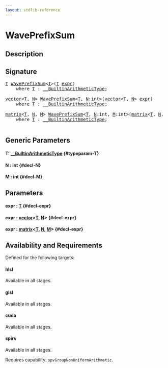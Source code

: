 ```yaml
---
layout: stdlib-reference
---
```


# WavePrefixSum

## Description





## Signature 

<pre>
<a href="/stdlib-reference/global-decls/waveprefixsum-04a#typeparam-T" class="code_type">T</a> <a href="/stdlib-reference/global-decls/waveprefixsum-04a">WavePrefixSum</a>&lt;<a href="/stdlib-reference/global-decls/waveprefixsum-04a#typeparam-T" class="code_type">T</a>&gt;(<a href="/stdlib-reference/global-decls/waveprefixsum-04a#typeparam-T" class="code_type">T</a> <a href="/stdlib-reference/global-decls/waveprefixsum-04a#decl-expr" class="code_param">expr</a>)
    <span class='code_keyword'>where</span> <a href="/stdlib-reference/global-decls/waveprefixsum-04a#typeparam-T" class="code_type">T</a> : <a href="/stdlib-reference/interfaces/builtinarithmetictype-0129j/index" class="code_type">__BuiltinArithmeticType</a>;

<a href="/stdlib-reference/types/vector/index" class="code_type">vector</a>&lt;<a href="/stdlib-reference/global-decls/waveprefixsum-04a#typeparam-T" class="code_type">T</a>, <a href="/stdlib-reference/global-decls/waveprefixsum-04a#decl-N" class="code_var">N</a>&gt; <a href="/stdlib-reference/global-decls/waveprefixsum-04a">WavePrefixSum</a>&lt;<a href="/stdlib-reference/global-decls/waveprefixsum-04a#typeparam-T" class="code_type">T</a>, <a href="/stdlib-reference/global-decls/waveprefixsum-04a#decl-N" class="code_var">N</a>:<span class="code_keyword">int</span>&gt;(<a href="/stdlib-reference/types/vector/index" class="code_type">vector</a>&lt;<a href="/stdlib-reference/global-decls/waveprefixsum-04a#typeparam-T" class="code_type">T</a>, <a href="/stdlib-reference/global-decls/waveprefixsum-04a#decl-N" class="code_var">N</a>&gt; <a href="/stdlib-reference/global-decls/waveprefixsum-04a#decl-expr" class="code_param">expr</a>)
    <span class='code_keyword'>where</span> <a href="/stdlib-reference/global-decls/waveprefixsum-04a#typeparam-T" class="code_type">T</a> : <a href="/stdlib-reference/interfaces/builtinarithmetictype-0129j/index" class="code_type">__BuiltinArithmeticType</a>;

<a href="/stdlib-reference/types/matrix/index" class="code_type">matrix</a>&lt;<a href="/stdlib-reference/global-decls/waveprefixsum-04a#typeparam-T" class="code_type">T</a>, <a href="/stdlib-reference/global-decls/waveprefixsum-04a#decl-N" class="code_var">N</a>, <a href="/stdlib-reference/global-decls/waveprefixsum-04a#decl-M" class="code_var">M</a>&gt; <a href="/stdlib-reference/global-decls/waveprefixsum-04a">WavePrefixSum</a>&lt;<a href="/stdlib-reference/global-decls/waveprefixsum-04a#typeparam-T" class="code_type">T</a>, <a href="/stdlib-reference/global-decls/waveprefixsum-04a#decl-N" class="code_var">N</a>:<span class="code_keyword">int</span>, <a href="/stdlib-reference/global-decls/waveprefixsum-04a#decl-M" class="code_var">M</a>:<span class="code_keyword">int</span>&gt;(<a href="/stdlib-reference/types/matrix/index" class="code_type">matrix</a>&lt;<a href="/stdlib-reference/global-decls/waveprefixsum-04a#typeparam-T" class="code_type">T</a>, <a href="/stdlib-reference/global-decls/waveprefixsum-04a#decl-N" class="code_var">N</a>, <a href="/stdlib-reference/global-decls/waveprefixsum-04a#decl-M" class="code_var">M</a>&gt; <a href="/stdlib-reference/global-decls/waveprefixsum-04a#decl-expr" class="code_param">expr</a>)
    <span class='code_keyword'>where</span> <a href="/stdlib-reference/global-decls/waveprefixsum-04a#typeparam-T" class="code_type">T</a> : <a href="/stdlib-reference/interfaces/builtinarithmetictype-0129j/index" class="code_type">__BuiltinArithmeticType</a>;

</pre>

## Generic Parameters

#### T: [\_\_BuiltinArithmeticType](/stdlib-reference/interfaces/builtinarithmetictype-0129j/index) {#typeparam-T}
#### N  : int {#decl-N}
#### M  : int {#decl-M}

## Parameters

#### expr  : [T](/stdlib-reference/global-decls/waveprefixsum-04a#typeparam-T) {#decl-expr}
#### expr  : [vector](/stdlib-reference/types/vector/index)\<[T](/stdlib-reference/types/vector/index#typeparam-T), [N](/stdlib-reference/types/vector/index#decl-N)\> {#decl-expr}
#### expr  : [matrix](/stdlib-reference/types/matrix/index)\<[T](/stdlib-reference/types/matrix/t-0), [N](/stdlib-reference/types/matrix/index#decl-N), [M](/stdlib-reference/types/matrix/index#decl-M)\> {#decl-expr}

## Availability and Requirements

Defined for the following targets:

#### hlsl
Available in all stages.

#### glsl
Available in all stages.

#### cuda
Available in all stages.

#### spirv
Available in all stages.

Requires capability: `spvGroupNonUniformArithmetic`.


